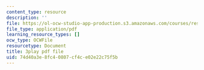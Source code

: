 ```yaml
---
content_type: resource
description: ''
file: https://ol-ocw-studio-app-production.s3.amazonaws.com/courses/res-18-009-learn-differential-equations-up-close-with-gilbert-strang-and-cleve-moler-fall-2015/74d40a3e8fc40807cf4ce02e22c75f5b_ggWYkes-n6E.pdf
file_type: application/pdf
learning_resource_types: []
ocw_type: OCWFile
resourcetype: Document
title: 3play pdf file
uid: 74d40a3e-8fc4-0807-cf4c-e02e22c75f5b
---
```

